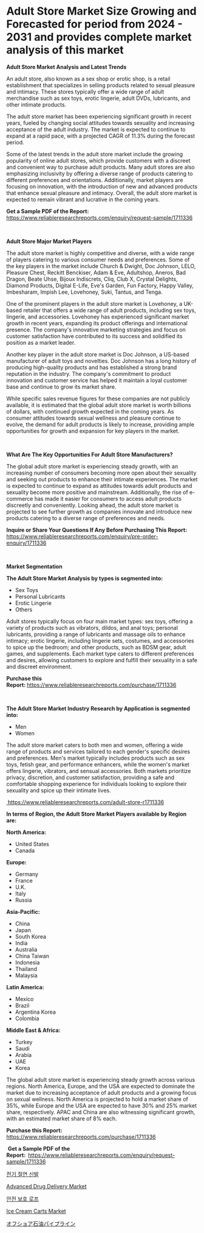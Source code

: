 <p><h1>Adult Store Market Size Growing and Forecasted for period from 2024 - 2031 and provides complete market analysis of this market</h1></p><p><strong>Adult Store Market Analysis and Latest Trends</strong></p>
<p><p>An adult store, also known as a sex shop or erotic shop, is a retail establishment that specializes in selling products related to sexual pleasure and intimacy. These stores typically offer a wide range of adult merchandise such as sex toys, erotic lingerie, adult DVDs, lubricants, and other intimate products.</p><p>The adult store market has been experiencing significant growth in recent years, fueled by changing social attitudes towards sexuality and increasing acceptance of the adult industry. The market is expected to continue to expand at a rapid pace, with a projected CAGR of 11.3% during the forecast period.</p><p>Some of the latest trends in the adult store market include the growing popularity of online adult stores, which provide customers with a discreet and convenient way to purchase adult products. Many adult stores are also emphasizing inclusivity by offering a diverse range of products catering to different preferences and orientations. Additionally, market players are focusing on innovation, with the introduction of new and advanced products that enhance sexual pleasure and intimacy. Overall, the adult store market is expected to remain vibrant and lucrative in the coming years.</p></p>
<p><strong>Get a Sample PDF of the Report:&nbsp;</strong> <a href="https://www.reliableresearchreports.com/enquiry/request-sample/1711336">https://www.reliableresearchreports.com/enquiry/request-sample/1711336</a></p>
<p>&nbsp;</p>
<p><strong>Adult Store Major Market Players</strong></p>
<p><p>The adult store market is highly competitive and diverse, with a wide range of players catering to various consumer needs and preferences. Some of the key players in the market include Church & Dwight, Doc Johnson, LELO, Pleasure Chest, Reckitt Benckiser, Adam & Eve, Adultshop, Aneros, Bad Dragon, Beate Uhse, Bijoux Indiscrets, Cliq, Club X, Crystal Delights, Diamond Products, Digital E-Life, Eve's Garden, Fun Factory, Happy Valley, Imbesharam, Impish Lee, Lovehoney, Suki, Tantus, and Tenga.</p><p>One of the prominent players in the adult store market is Lovehoney, a UK-based retailer that offers a wide range of adult products, including sex toys, lingerie, and accessories. Lovehoney has experienced significant market growth in recent years, expanding its product offerings and international presence. The company's innovative marketing strategies and focus on customer satisfaction have contributed to its success and solidified its position as a market leader.</p><p>Another key player in the adult store market is Doc Johnson, a US-based manufacturer of adult toys and novelties. Doc Johnson has a long history of producing high-quality products and has established a strong brand reputation in the industry. The company's commitment to product innovation and customer service has helped it maintain a loyal customer base and continue to grow its market share.</p><p>While specific sales revenue figures for these companies are not publicly available, it is estimated that the global adult store market is worth billions of dollars, with continued growth expected in the coming years. As consumer attitudes towards sexual wellness and pleasure continue to evolve, the demand for adult products is likely to increase, providing ample opportunities for growth and expansion for key players in the market.</p></p>
<p>&nbsp;</p>
<p><strong>What Are The Key Opportunities For Adult Store Manufacturers?</strong></p>
<p><p>The global adult store market is experiencing steady growth, with an increasing number of consumers becoming more open about their sexuality and seeking out products to enhance their intimate experiences. The market is expected to continue to expand as attitudes towards adult products and sexuality become more positive and mainstream. Additionally, the rise of e-commerce has made it easier for consumers to access adult products discreetly and conveniently. Looking ahead, the adult store market is projected to see further growth as companies innovate and introduce new products catering to a diverse range of preferences and needs.</p></p>
<p><strong>Inquire or Share Your Questions If Any Before Purchasing This Report:</strong> <a href="https://www.reliableresearchreports.com/enquiry/pre-order-enquiry/1711336">https://www.reliableresearchreports.com/enquiry/pre-order-enquiry/1711336</a></p>
<p>&nbsp;</p>
<p><strong>Market Segmentation</strong></p>
<p><strong>The Adult Store Market Analysis by types is segmented into:</strong></p>
<p><ul><li>Sex Toys</li><li>Personal Lubricants</li><li>Erotic Lingerie</li><li>Others</li></ul></p>
<p><p>Adult stores typically focus on four main market types: sex toys, offering a variety of products such as vibrators, dildos, and anal toys; personal lubricants, providing a range of lubricants and massage oils to enhance intimacy; erotic lingerie, including lingerie sets, costumes, and accessories to spice up the bedroom; and other products, such as BDSM gear, adult games, and supplements. Each market type caters to different preferences and desires, allowing customers to explore and fulfill their sexuality in a safe and discreet environment.</p></p>
<p><strong>Purchase this Report:&nbsp;</strong><a href="https://www.reliableresearchreports.com/purchase/1711336">https://www.reliableresearchreports.com/purchase/1711336</a></p>
<p>&nbsp;</p>
<p><strong>The Adult Store Market Industry Research by Application is segmented into:</strong></p>
<p><ul><li>Men</li><li>Women</li></ul></p>
<p><p>The adult store market caters to both men and women, offering a wide range of products and services tailored to each gender's specific desires and preferences. Men's market typically includes products such as sex toys, fetish gear, and performance enhancers, while the women's market offers lingerie, vibrators, and sensual accessories. Both markets prioritize privacy, discretion, and customer satisfaction, providing a safe and comfortable shopping experience for individuals looking to explore their sexuality and spice up their intimate lives.</p></p>
<p><a href="https://www.reliableresearchreports.com/adult-store-r1711336">&nbsp;https://www.reliableresearchreports.com/adult-store-r1711336</a></p>
<p><strong>In terms of Region, the Adult Store Market Players available by Region are:</strong></p>
<p>
    <p> <strong> North America: </strong>
        <ul>
            <li>United States</li>
            <li>Canada</li>
        </ul>
        </p> 
    <p> <strong> Europe: </strong>
        <ul>
            <li>Germany</li>
            <li>France</li>
            <li>U.K.</li>
            <li>Italy</li>
            <li>Russia</li>
        </ul>
        </p> 
    <p> <strong> Asia-Pacific: </strong>
        <ul>
            <li>China</li>
            <li>Japan</li>
            <li>South Korea</li>
            <li>India</li>
            <li>Australia</li>
            <li>China Taiwan</li>
            <li>Indonesia</li>
            <li>Thailand</li>
            <li>Malaysia</li>
        </ul>
        </p> 
    <p> <strong> Latin America: </strong>
        <ul>
            <li>Mexico</li>
            <li>Brazil</li>
            <li>Argentina Korea</li>
            <li>Colombia</li>
        </ul>
        </p> 
    <p> <strong> Middle East & Africa: </strong>
        <ul>
            <li>Turkey</li>
            <li>Saudi</li>
            <li>Arabia</li>
            <li>UAE</li>
            <li>Korea</li>
        </ul>
    </p>
    </p>
<p><p>The global adult store market is experiencing steady growth across various regions. North America, Europe, and the USA are expected to dominate the market due to increasing acceptance of adult products and a growing focus on sexual wellness. North America is projected to hold a market share of 35%, while Europe and the USA are expected to have 30% and 25% market share, respectively. APAC and China are also witnessing significant growth, with an estimated market share of 8% each.</p></p>
<p><strong>Purchase this Report: </strong><a href="https://www.reliableresearchreports.com/purchase/1711336">https://www.reliableresearchreports.com/purchase/1711336</a></p>
<p>&nbsp;<strong>Get a Sample PDF of the Report:&nbsp;&nbsp;</strong><a href="https://www.reliableresearchreports.com/enquiry/request-sample/1711336">https://www.reliableresearchreports.com/enquiry/request-sample/1711336</a></p>
<p><strong></strong></p>
<p><p><a href="https://github.com/kimvicki3212024/Market-Research-Report-List-2/blob/main/680608086608.md">전기 절연 신발</a></p><p><a href="https://github.com/derrinmiltonellis35gcl/Market-Research-Report-List-4/blob/main/advanced-drug-delivery-market.md">Advanced Drug Delivery Market</a></p><p><a href="https://github.com/marufmohassin05/Market-Research-Report-List-2/blob/main/202597286609.md">안전 보호 로프</a></p><p><a href="https://medium.com/@kaceyrath_40350/insights-into-the-ice-cream-carts-industry-market-financial-status-market-size-and-revenue-d5a0cd54ad2b">Ice Cream Carts Market</a></p><p><a href="https://github.com/reliezer65/Market-Research-Report-List-3/blob/main/391322369307.md">オフショア石油パイプライン</a></p></p>